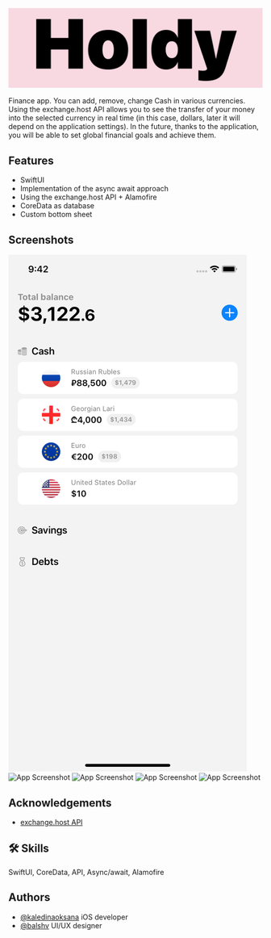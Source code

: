 
![Logo](HoldyLogo.png)




Finance app. You can add, remove, change Cash in various currencies. Using the exchange.host API allows you to see the transfer of your money into the selected currency in real time (in this case, dollars, later it will depend on the application settings). In the future, thanks to the application, you will be able to set global financial goals and achieve them.

## Features

- SwiftUI 
- Implementation of the async await approach
- Using the exchange.host API + Alamofire
- CoreData as database
- Custom bottom sheet


## Screenshots

![App Screenshot](screens/HoldyWalletViewiPhone11.png) 
![App Screenshot](screens/HoldyMainsheetiPhone11.png=true "Main sheet") 
![App Screenshot](screens/HoldyEditBalanceiPhone11.png=true "Edit balance") 
![App Screenshot](screens/HoldyaddcashiPhone11.png=true "Add cash") 
![App Screenshot](screens/HoldyCurrencysheetiPhone11.png=true "Currency sheet") 

## Acknowledgements

 - [exchange.host API](https://exchangerate.host/#/)

## 🛠 Skills
SwiftUI, CoreData, API, Async/await, Alamofire


## Authors

- [@kaledinaoksana](https://github.com/kaledinaoksana) iOS developer
- [@balshv](https://github.com/blshv) UI/UX designer

